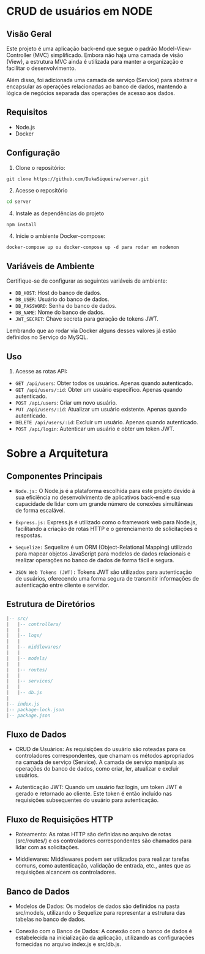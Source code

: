 # CRUD de usuários em NODE

## Visão Geral
Este projeto é uma aplicação back-end que segue o padrão Model-View-Controller (MVC) simplificado. Embora não haja uma camada de visão (View), a estrutura MVC ainda é utilizada para manter a organização e facilitar o desenvolvimento.

Além disso, foi adicionada uma camada de serviço (Service) para abstrair e encapsular as operações relacionadas ao banco de dados, mantendo a lógica de negócios separada das operações de acesso aos dados.

## Requisitos

- Node.js
- Docker

## Configuração

1. Clone o repositório:
```git
git clone https://github.com/DukaSiqueira/server.git
```

2. Acesse o repositório
```cmd
cd server
```

4. Instale as dependências do projeto

```js
npm install
```

4. Inicie o ambiente Docker-compose:
```docker
docker-compose up ou docker-compose up -d para rodar em nodemon
```

## Variáveis de Ambiente

Certifique-se de configurar as seguintes variáveis de ambiente:

- `DB_HOST`: Host do banco de dados.
- `DB_USER`: Usuário do banco de dados.
- `DB_PASSWORD`: Senha do banco de dados.
- `DB_NAME`: Nome do banco de dados.
- `JWT_SECRET`: Chave secreta para geração de tokens JWT.

Lembrando que ao rodar via Docker alguns desses valores já estão definidos no Serviço do MySQL.

## Uso

1. Acesse as rotas API:

- `GET /api/users`: Obter todos os usuários. Apenas quando autenticado.
- `GET /api/users/:id`: Obter um usuário específico. Apenas quando autenticado.
- `POST /api/users`: Criar um novo usuário.
- `PUT /api/users/:id`: Atualizar um usuário existente. Apenas quando autenticado.
- `DELETE /api/users/:id`: Excluir um usuário. Apenas quando autenticado.
- `POST /api/login`: Autenticar um usuário e obter um token JWT.

# Sobre a Arquitetura
## Componentes Principais
- `Node.js:` O Node.js é a plataforma escolhida para este projeto devido à sua eficiência no desenvolvimento de aplicativos back-end e sua capacidade de lidar com um grande número de conexões simultâneas de forma escalável.

- `Express.js:` Express.js é utilizado como o framework web para Node.js, facilitando a criação de rotas HTTP e o gerenciamento de solicitações e respostas.

- `Sequelize:` Sequelize é um ORM (Object-Relational Mapping) utilizado para mapear objetos JavaScript para modelos de dados relacionais e realizar operações no banco de dados de forma fácil e segura.

- `JSON Web Tokens (JWT):` Tokens JWT são utilizados para autenticação de usuários, oferecendo uma forma segura de transmitir informações de autenticação entre cliente e servidor.

## Estrutura de Diretórios
```lua
|-- src/
|   |-- controllers/
|   |
|   |-- logs/
|   |
|   |-- middlewares/
|   |
|   |-- models/
|   |
|   |-- routes/
|   |
|   |-- services/
|   |
|   |-- db.js
|
|-- index.js
|-- package-lock.json
|-- package.json
```

## Fluxo de Dados
- CRUD de Usuários: As requisições do usuário são roteadas para os controladores correspondentes, que chamam os métodos apropriados na camada de serviço (Service). A camada de serviço manipula as operações do banco de dados, como criar, ler, atualizar e excluir usuários.

- Autenticação JWT: Quando um usuário faz login, um token JWT é gerado e retornado ao cliente. Este token é então incluído nas requisições subsequentes do usuário para autenticação.

## Fluxo de Requisições HTTP

- Roteamento: As rotas HTTP são definidas no arquivo de rotas (src/routes/) e os controladores correspondentes são chamados para lidar com as solicitações.

- Middlewares: Middlewares podem ser utilizados para realizar tarefas comuns, como autenticação, validação de entrada, etc., antes que as requisições alcancem os controladores.

## Banco de Dados

- Modelos de Dados: Os modelos de dados são definidos na pasta src/models, utilizando o Sequelize para representar a estrutura das tabelas no banco de dados.

- Conexão com o Banco de Dados: A conexão com o banco de dados é estabelecida na inicialização da aplicação, utilizando as configurações fornecidas no arquivo index.js e src/db.js.
